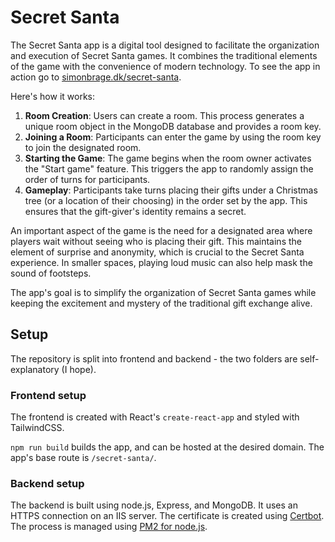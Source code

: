# Secret Santa

The Secret Santa app is a digital tool designed to facilitate the organization and execution of Secret Santa games. It combines the traditional elements of the game with the convenience of modern technology. To see the app in action go to [simonbrage.dk/secret-santa](https://simonbrage.dk/secret-santa).

Here's how it works:

1. **Room Creation**: Users can create a room. This process generates a unique room object in the MongoDB database and provides a room key.
2. **Joining a Room**: Participants can enter the game by using the room key to join the designated room.
3. **Starting the Game**: The game begins when the room owner activates the "Start game" feature. This triggers the app to randomly assign the order of turns for participants.
4. **Gameplay**: Participants take turns placing their gifts under a Christmas tree (or a location of their choosing) in the order set by the app. This ensures that the gift-giver's identity remains a secret.

An important aspect of the game is the need for a designated area where players wait without seeing who is placing their gift. This maintains the element of surprise and anonymity, which is crucial to the Secret Santa experience. In smaller spaces, playing loud music can also help mask the sound of footsteps. 

The app's goal is to simplify the organization of Secret Santa games while keeping the excitement and mystery of the traditional gift exchange alive.

## Setup

The repository is split into frontend and backend - the two folders are self-explanatory (I hope).

### Frontend setup

The frontend is created with React's `create-react-app` and styled with TailwindCSS. 

`npm run build` builds the app, and can be hosted at the desired domain. The app's base route is `/secret-santa/`.

### Backend setup

The backend is built using node.js, Express, and MongoDB. It uses an HTTPS connection on an IIS server. The certificate is created using [Certbot](https://certbot.eff.org/). The process is managed using [PM2 for node.js](pm2.io).
